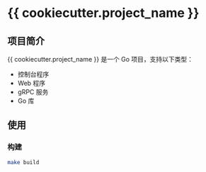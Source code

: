 # {{ cookiecutter.project_name }}

## 项目简介
{{ cookiecutter.project_name }} 是一个 Go 项目，支持以下类型：
- 控制台程序
- Web 程序
- gRPC 服务
- Go 库

## 使用
### 构建
```bash
make build
